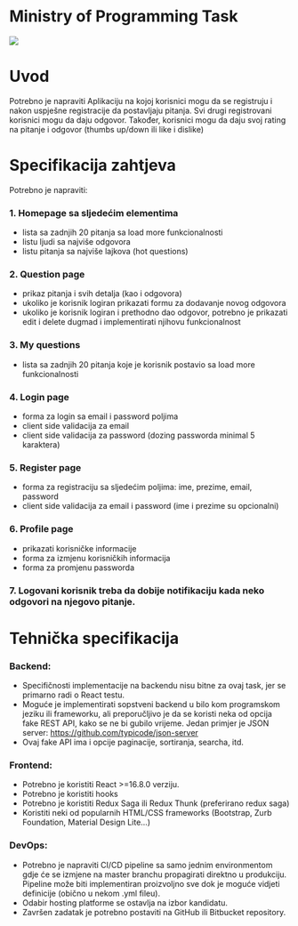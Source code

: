 # Ministry of Programming Task

![](https://www.fit.ba/content/9b0ba13d-fbb6-4c0b-b28f-cf919bd574c3)

# Uvod
Potrebno je napraviti Aplikaciju na kojoj korisnici mogu da se registruju i nakon uspješne registracije da postavljaju pitanja.
Svi drugi registrovani korisnici mogu da daju odgovor. Također, korisnici mogu da daju svoj rating na pitanje i odgovor (thumbs up/down ili like i dislike)

# Specifikacija zahtjeva

Potrebno je napraviti:
### 1. Homepage sa sljedećim elementima
* lista sa zadnjih 20 pitanja sa load more funkcionalnosti
* listu ljudi sa najviše odgovora
* listu pitanja sa najviše lajkova (hot questions)
### 2. Question page
* prikaz pitanja i svih detalja (kao i odgovora)
* ukoliko je korisnik logiran prikazati formu za dodavanje novog odgovora
* ukoliko je korisnik logiran i prethodno dao odgovor, potrebno je prikazati edit i delete dugmad i implementirati njihovu funkcionalnost
### 3. My questions
* lista sa zadnjih 20 pitanja koje je korisnik postavio sa load more funkcionalnosti
### 4. Login page
* forma za login sa email i password poljima
* client side validacija za email
* client side validacija za password (dozing passworda minimal 5 karaktera)
### 5. Register page
* forma za registraciju sa sljedećim poljima: ime, prezime, email, password
* client side validacija za email i password (ime i prezime su opcionalni)
### 6. Profile page
* prikazati korisničke informacije
* forma za izmjenu korisničkih informacija
* forma za promjenu passworda
### 7. Logovani korisnik treba da dobije notifikaciju kada neko odgovori na njegovo pitanje.

# Tehnička specifikacija

### Backend:
* Specifičnosti implementacije na backendu nisu bitne za ovaj task, jer se primarno radi o React testu.
* Moguće je implementirati sopstveni backend u bilo kom programskom jeziku ili frameworku, ali preporučljivo je
da se koristi neka od opcija fake REST API, kako se ne bi gubilo vrijeme. Jedan primjer je JSON server:
https://github.com/typicode/json-server
* Ovaj fake API ima i opcije paginacije, sortiranja, searcha, itd.
### Frontend:
* Potrebno je koristiti React >=16.8.0 verziju.
* Potrebno je koristiti hooks
* Potrebno je koristiti Redux Saga ili Redux Thunk (preferirano redux saga)
* Koristiti neki od popularnih HTML/CSS frameworks (Bootstrap, Zurb Foundation, Material Design Lite…)

### DevOps:
* Potrebno je napraviti CI/CD pipeline sa samo jednim environmentom gdje će se izmjene na master branchu
propagirati direktno u produkciju. Pipeline može biti implementiran proizvoljno sve dok je moguće vidjeti definicije (obično u nekom .yml fileu). 
* Odabir hosting platforme se ostavlja na izbor kandidatu.
* Završen zadatak je potrebno postaviti na GitHub ili Bitbucket repository.
